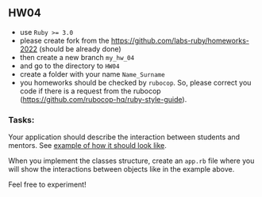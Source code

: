 ## HW04

- use `Ruby >= 3.0`
- please create fork from the https://github.com/labs-ruby/homeworks-2022 (should be
  already done)
- then create a new branch `my_hw_04`
- and go to the directory to `HW04`
- create a folder with your name `Name_Surname`
- you homeworks should be checked by `rubocop`. So, please 
  correct you code if there is a request from the rubocop (https://github.com/rubocop-hq/ruby-style-guide).
  
### Tasks:

Your application should describe the interaction between students and mentors.
See [example of how it should look like](example.rb).

When you implement the classes structure, create an `app.rb` file where you will show the interactions between objects like in the example above.

Feel free to experiment!
